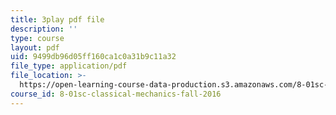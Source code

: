 ```yaml
---
title: 3play pdf file
description: ''
type: course
layout: pdf
uid: 9499db96d05ff160ca1c0a31b9c11a32
file_type: application/pdf
file_location: >-
  https://open-learning-course-data-production.s3.amazonaws.com/8-01sc-classical-mechanics-fall-2016/9499db96d05ff160ca1c0a31b9c11a32_9yFkrh7-igc.pdf
course_id: 8-01sc-classical-mechanics-fall-2016
---
```

